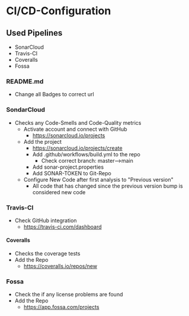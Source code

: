 # CI/CD-Configuration

## Used Pipelines

- SonarCloud
- Travis-CI
- Coveralls
- Fossa

### README.md
- Change all Badges to correct url

### SondarCloud
- Checks any Code-Smells and Code-Quality metrics
    - Activate account and connect with GitHub
        - https://sonarcloud.io/projects
    - Add the project
        - https://sonarcloud.io/projects/create
        - Add .github/workflows/build.yml to the repo
            - Check correct branch: master-->main
        - Add sonar-project.properties
        - Add SONAR-TOKEN to Git-Repo
    - Configure New Code after first analysis to "Previous version"
        - All code that has changed since the previous version bump is considered new code

### Travis-CI
- Check GitHub integration
    - https://travis-ci.com/dashboard

#### Coveralls
- Checks the coverage tests
- Add the Repo
    - https://coveralls.io/repos/new

### Fossa
- Check the if any license problems are found
- Add the Repo
  - https://app.fossa.com/projects